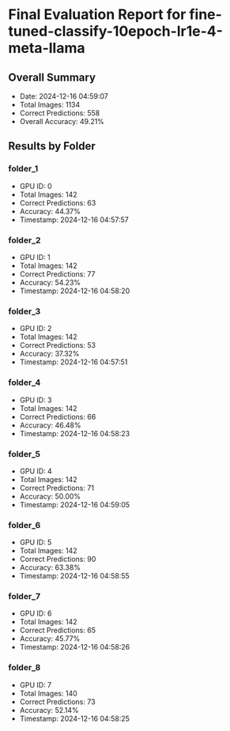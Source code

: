 # Final Evaluation Report for fine-tuned-classify-10epoch-lr1e-4-meta-llama

## Overall Summary
- Date: 2024-12-16 04:59:07
- Total Images: 1134
- Correct Predictions: 558
- Overall Accuracy: 49.21%

## Results by Folder

### folder_1
- GPU ID: 0
- Total Images: 142
- Correct Predictions: 63
- Accuracy: 44.37%
- Timestamp: 2024-12-16 04:57:57

### folder_2
- GPU ID: 1
- Total Images: 142
- Correct Predictions: 77
- Accuracy: 54.23%
- Timestamp: 2024-12-16 04:58:20

### folder_3
- GPU ID: 2
- Total Images: 142
- Correct Predictions: 53
- Accuracy: 37.32%
- Timestamp: 2024-12-16 04:57:51

### folder_4
- GPU ID: 3
- Total Images: 142
- Correct Predictions: 66
- Accuracy: 46.48%
- Timestamp: 2024-12-16 04:58:23

### folder_5
- GPU ID: 4
- Total Images: 142
- Correct Predictions: 71
- Accuracy: 50.00%
- Timestamp: 2024-12-16 04:59:05

### folder_6
- GPU ID: 5
- Total Images: 142
- Correct Predictions: 90
- Accuracy: 63.38%
- Timestamp: 2024-12-16 04:58:55

### folder_7
- GPU ID: 6
- Total Images: 142
- Correct Predictions: 65
- Accuracy: 45.77%
- Timestamp: 2024-12-16 04:58:26

### folder_8
- GPU ID: 7
- Total Images: 140
- Correct Predictions: 73
- Accuracy: 52.14%
- Timestamp: 2024-12-16 04:58:25

